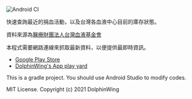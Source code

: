 ![Android CI](https://github.com/DolphinWing/BloodServiceApp/workflows/Android%20CI/badge.svg)

快速查詢最近的捐血活動，以及台灣各血液中心目前的庫存狀態。

資料來源為[醫療財團法人台灣血液基金會](http://www.blood.org.tw/)

本程式需要網路連線來抓取最新資料，以便提供最即時資訊。

* [Google Play Store](https://play.google.com/store/apps/details?id=dolphin.android.apps.BloodServiceApp)
* [DolphinWing's App play yard](http://dolphinwing74.wordpress.com/2014/11/06/android-blood-service-app/)

This is a gradle project. You should use Android Studio to modify codes.

MIT License. Copyright (c) 2021 DolphinWing
